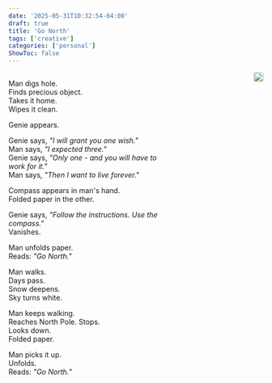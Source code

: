 ```yaml
---
date: '2025-05-31T10:32:54-04:00'
draft: true
title: 'Go North'
tags: ['creative']
categories: ['personal']
ShowToc: false
---
```



<div style="display: flex; flex-wrap: wrap; align-items: flex-start; justify-content: space-between;">

<div style="flex: 1; min-width: 300px; max-width: 60%; padding-right: 1em;">

Man digs hole. <br>
Finds precious object. <br>
Takes it home. <br>
Wipes it clean. <br>

Genie appears. <br>

Genie says, *"I will grant you one wish."* <br>
Man says, *"I expected three."* <br>
Genie says, *"Only one - and you will have to work for it."* <br>
Man says, *"Then I want to live forever."* <br>

Compass appears in man's hand. <br>
Folded paper in the other. <br>

Genie says, *"Follow the instructions. Use the compass."*<br>
Vanishes. <br>

Man unfolds paper. <br>
Reads: *"Go North."* <br>

Man walks. <br>
Days pass. <br>
Snow deepens. <br>
Sky turns white. <br>

Man keeps walking. <br>
Reaches North Pole. Stops. <br> 
Looks down. <br>
Folded paper. <br>

Man picks it up. <br>
Unfolds.  <br>
Reads: *"Go North.*" 



</div>

<div style="flex: 0 0 auto; max-width: 45%;">
  <img src="/img/2025/man_from_south.png" style="width: 100%; border-radius: 4px;"/>
</div>

</div>

